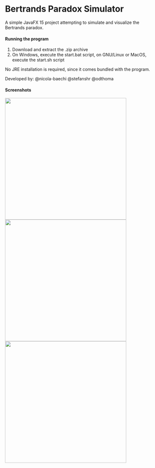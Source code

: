 # Bertrands Paradox Simulator
A simple JavaFX 15 project attempting to simulate and visualize the Bertrands paradox.

#### Running the program
1. Download and extract the .zip archive
2. On Windows, execute the start.bat script, on GNU/Linux or MacOS, execute the start.sh script

No JRE installation is required, since it comes bundled with the program.

Developed by: @nicola-baechi @stefanshr @odthoma 

#### Screenshots
<img src="https://i.postimg.cc/htztWKdL/Screenshot-2021-01-03-161438.png" width="400">
<img src="https://i.postimg.cc/FK0FzGG1/Screenshot-2021-01-03-161425.png" width="400">
<img src="https://i.postimg.cc/7Y1p5drF/Screenshot-2021-01-03-162223.png" width="400">
